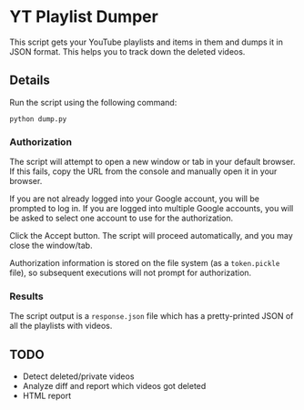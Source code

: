 # YT Playlist Dumper

This script gets your YouTube playlists and items in them and dumps it in JSON format. This helps you to track down the deleted videos.

## Details

Run the script using the following command:

`python dump.py`

### Authorization

The script will attempt to open a new window or tab in your default browser. If this fails, copy the URL from the console and manually open it in your browser.

If you are not already logged into your Google account, you will be prompted to log in. If you are logged into multiple Google accounts, you will be asked to select one account to use for the authorization.

Click the Accept button.
The script will proceed automatically, and you may close the window/tab.

Authorization information is stored on the file system (as a `token.pickle` file), so subsequent executions will not prompt for authorization.

### Results

The script output is a `response.json` file which has a pretty-printed JSON of all the playlists with videos.

## TODO

* Detect deleted/private videos
* Analyze diff and report which videos got deleted
* HTML report
